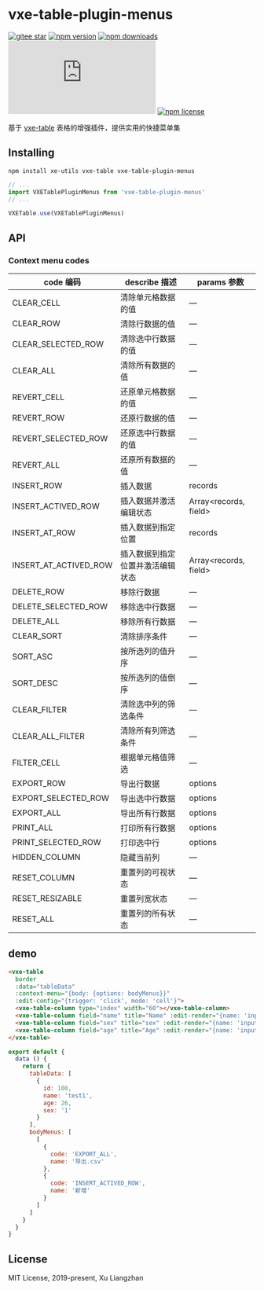 # vxe-table-plugin-menus

[![gitee star](https://gitee.com/xuliangzhan_admin/vxe-table-plugin-menus/badge/star.svg?theme=dark)](https://gitee.com/xuliangzhan_admin/vxe-table-plugin-menus/stargazers)
[![npm version](https://img.shields.io/npm/v/vxe-table-plugin-menus.svg?style=flat-square)](https://www.npmjs.org/package/vxe-table-plugin-menus)
[![npm downloads](https://img.shields.io/npm/dm/vxe-table-plugin-menus.svg?style=flat-square)](http://npm-stat.com/charts.html?package=vxe-table-plugin-menus)
[![gzip size: JS](http://img.badgesize.io/https://unpkg.com/vxe-table-plugin-menus/dist/index.min.js?compression=gzip&label=gzip%20size:%20JS)](https://unpkg.com/vxe-table-plugin-menus/dist/index.min.js)
[![npm license](https://img.shields.io/github/license/mashape/apistatus.svg)](https://github.com/xuliangzhan/vxe-table-plugin-menus/blob/master/LICENSE)

基于 [vxe-table](https://github.com/xuliangzhan/vxe-table) 表格的增强插件，提供实用的快捷菜单集

## Installing

```shell
npm install xe-utils vxe-table vxe-table-plugin-menus
```

```javascript
// ...
import VXETablePluginMenus from 'vxe-table-plugin-menus'
// ...

VXETable.use(VXETablePluginMenus)
```

## API

### Context menu codes

| code 编码 | describe 描述 | params 参数 |
|------|------|------|
| CLEAR_CELL | 清除单元格数据的值 | — |
| CLEAR_ROW  | 清除行数据的值 | — |
| CLEAR_SELECTED_ROW  | 清除选中行数据的值 | — |
| CLEAR_ALL  | 清除所有数据的值 | — |
| REVERT_CELL  | 还原单元格数据的值 | — |
| REVERT_ROW  | 还原行数据的值 | — |
| REVERT_SELECTED_ROW  | 还原选中行数据的值 | — |
| REVERT_ALL  | 还原所有数据的值 | — |
| INSERT_ROW | 插入数据 | records |
| INSERT_ACTIVED_ROW | 插入数据并激活编辑状态 | Array\<records, field\> |
| INSERT_AT_ROW | 插入数据到指定位置 | records |
| INSERT_AT_ACTIVED_ROW | 插入数据到指定位置并激活编辑状态 | Array\<records, field\> |
| DELETE_ROW | 移除行数据 | — |
| DELETE_SELECTED_ROW  | 移除选中行数据 | — |
| DELETE_ALL | 移除所有行数据 | — |
| CLEAR_SORT | 清除排序条件 | — |
| SORT_ASC | 按所选列的值升序 | — |
| SORT_DESC | 按所选列的值倒序 | — |
| CLEAR_FILTER | 清除选中列的筛选条件 | — |
| CLEAR_ALL_FILTER | 清除所有列筛选条件 | — |
| FILTER_CELL | 根据单元格值筛选 | — |
| EXPORT_ROW | 导出行数据 | options |
| EXPORT_SELECTED_ROW | 导出选中行数据 | options |
| EXPORT_ALL  | 导出所有行数据 | options |
| PRINT_ALL | 打印所有行数据 | options |
| PRINT_SELECTED_ROW | 打印选中行 | options |
| HIDDEN_COLUMN | 隐藏当前列 | — |
| RESET_COLUMN | 重置列的可视状态 | — |
| RESET_RESIZABLE | 重置列宽状态 | — |
| RESET_ALL | 重置列的所有状态 | — |

## demo

```html
<vxe-table
  border
  :data="tableData"
  :context-menu="{body: {options: bodyMenus}}"
  :edit-config="{trigger: 'click', mode: 'cell'}">
  <vxe-table-column type="index" width="60"></vxe-table-column>
  <vxe-table-column field="name" title="Name" :edit-render="{name: 'input'}"></vxe-table-column>
  <vxe-table-column field="sex" title="sex" :edit-render="{name: 'input'}"></vxe-table-column>
  <vxe-table-column field="age" title="Age" :edit-render="{name: 'input'}"></vxe-table-column>
</vxe-table>
```

```javascript
export default {
  data () {
    return {
      tableData: [
        {
          id: 100,
          name: 'test1',
          age: 26,
          sex: '1'
        }
      ],
      bodyMenus: [
        [
          {
            code: 'EXPORT_ALL',
            name: '导出.csv'
          },
          {
            code: 'INSERT_ACTIVED_ROW',
            name: '新增'
          }
        ]
      ]
    }
  }
}
```

## License

MIT License, 2019-present, Xu Liangzhan
